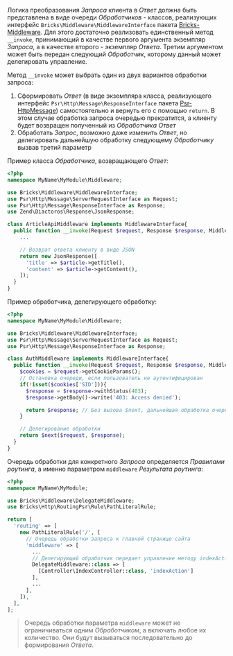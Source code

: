 Логика преобразования *Запроса* клиента в *Ответ* должна быть представлена в виде очереди *Обработчиков* - классов, реализующих интерфейс `Bricks\Middleware\MiddlewareInterface` пакета [Bricks-Middleware][]. Для этого достаточно реализовать единственный метод `__invoke`, принимающий в качестве первого аргумента экземпляр *Запроса*, а в качестве второго - экземпляр *Ответа*. Третим аргументом может быть передан следующий *Обработчик*, которому данный может делегировать управление.

Метод `__invoke` может выбрать один из двух вариантов обработки запроса:

1. Сформировать *Ответ* (в виде экземпляра класса, реализующего интерфейс `Psr\Http\Message\ResponseInterface` пакета [Psr-HttpMessage][]) самостоятельно и вернуть его с помощью `return`. В этом случае обработка запроса очередью прекратится, а клиенту будет возвращен полученный из *Обработчика* *Ответ*
2. Обработать *Запрос*, возможно даже изменить *Ответ*, но делегировать дальнейшую обработку следующему *Обработчику* вызвав третий параметр

Пример класса *Обработчика*, возвращающего *Ответ*:

```php
<?php
namespace MyName\MyModule\Middleware;

use Bricks\Middleware\MiddlewareInterface;
use Psr\Http\Message\ServerRequestInterface as Request;
use Psr\Http\Message\ResponseInterface as Response;
use Zend\Diactoros\Response\JsonResponse;

class ArticleApiMiddleware implements MiddlewareInterface{
  public function __invoke(Request $request, Response $response, MiddlewareInterface $next = null){
    ...

    // Возврат ответа клиенту в виде JSON
    return new JsonResponse([
      'title' => $article->getTitle(),
      'content' => $article->getContent(),
    ]);
  }
}
```

Пример обработчика, делегирующего обработку:

```php
<?php
namespace MyName\MyModule\Middleware;

use Bricks\Middleware\MiddlewareInterface;
use Psr\Http\Message\ServerRequestInterface as Request;
use Psr\Http\Message\ResponseInterface as Response;

class AuthMiddleware implements MiddlewareInterface{
  public function __invoke(Request $request, Response $response, MiddlewareInterface $next = null){
    $cookies = $request->getCookieParams();
    // Остановка очереди, если пользователь не аутентифицирован
    if(!isset($cookies['SID'])){
      $response = $response->withStatus(403);
      $response->getBody()->write('403: Access denied');

      return $response; // Без вызова $next, дальнейшая обработка очереди завершается
    }

    // Делегирование обработки
    return $next($request, $response);
  }
}
```

Очередь обработки для конкретного *Запроса* определяется *Правилами роутинга*, а именно параметром `middleware` *Результата роутинга*:

```php
<?php
namespace MyName\MyModule;

use Bricks\Middleware\DelegateMiddleware;
use Bricks\Http\RoutingPsr\Rule\PathLiteralRule;

return [
  'routing' => [
    new PathLiteralRule('/', [
      // Очередь обработки запроса к главной странице сайта
      'middleware' => [
        ...
        // Делегирующий обработчик передает управление методу indexAction класса IndexController
        DelegateMiddleware::class => [
          [Controller\IndexController::class, 'indexAction']
        ],
        ...
      ],
    ]),
  ],
];
```

> Очередь обработки параметра `middleware` может не ограничиваться одним *Обработчиком*, а включать любое их количество. Они будут вызываться последовательно до формирования *Ответа*.

[Bricks-Middleware]: https://github.com/Bashka/bricks_middleware
[Psr-HttpMessage]: https://github.com/php-fig/http-message
